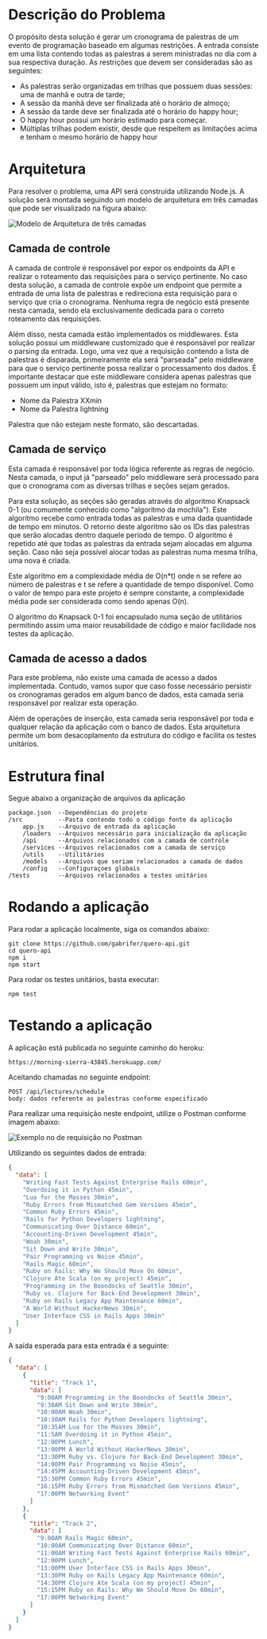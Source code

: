 # Descrição do Problema

O propósito desta solução é gerar um cronograma de palestras de um evento de programação
baseado em algumas restrições. A entrada consiste em uma lista contendo todas as palestras a
serem ministradas no dia com a sua respectiva duração. As restrições que devem ser
consideradas são as seguintes:

- As palestras serão organizadas em trilhas que possuem duas sessões: uma de manhã e outra
  de tarde;
- A sessão da manhã deve ser finalizada até o horário de almoço;
- A sessão da tarde deve ser finalizada até o horário do happy hour;
- O happy hour possui um horário estimado para começar.
- Múltiplas trilhas podem existir, desde que respeitem as limitações acima e tenham o mesmo
  horário de happy hour

# Arquitetura

Para resolver o problema, uma API será construída utilizando Node.js. A solução será montada
seguindo um modelo de arquitetura em três camadas que pode ser visualizado na figura
abaixo:

![Modelo de Arquitetura de três camadas](https://drive.google.com/uc?export=view&id=1sPmtOnXl2cuFbhWOD2cMQ6-oOTM4GLCg)

## Camada de controle

A camada de controle é responsável por expor os endpoints da API e realizar o roteamento das
requisições para o serviço pertinente. No caso desta solução, a camada de controle expõe um
endpoint que permite a entrada de uma lista de palestras e redireciona esta requisição para o
serviço que cria o cronograma. Nenhuma regra de negócio está presente nesta camada, sendo
ela exclusivamente dedicada para o correto roteamento das requisições.

Além disso, nesta camada estão implementados os middlewares. Esta solução possui um
middleware customizado que é responsável por realizar o parsing da entrada. Logo, uma vez
que a requisição contendo a lista de palestras é disparada, primeiramente ela será &quot;parseada&quot;
pelo middleware para que o serviço pertinente possa realizar o processamento dos dados. É
importante destacar que este middleware considera apenas palestras que possuem um input
válido, isto é, palestras que estejam no formato:

- Nome da Palestra XXmin
- Nome da Palestra lightning

Palestra que não estejam neste formato, são descartadas.

## Camada de serviço

Esta camada é responsável por toda lógica referente as regras de negócio. Nesta camada, o
input já &quot;parseado&quot; pelo middleware será processado para que o cronograma com as diversas
trilhas e seções sejam gerados.

Para esta solução, as seções são geradas através do algoritmo Knapsack 0-1 (ou comumente
conhecido como &quot;algoritmo da mochila&quot;). Este algoritmo recebe como entrada todas as
palestras e uma dada quantidade de tempo em minutos. O retorno deste algoritmo são os IDs
das palestras que serão alocadas dentro daquele período de tempo. O algoritmo é repetido até
que todas as palestras da entrada sejam alocadas em alguma seção. Caso não seja possível
alocar todas as palestras numa mesma trilha, uma nova é criada.

Este algoritmo em a complexidade média de O(n\*t) onde n se refere ao número de palestras e
t se refere a quantidade de tempo disponível. Como o valor de tempo para este projeto é
sempre constante, a complexidade média pode ser considerada como sendo apenas O(n).

O algoritmo do Knapsack 0-1 foi encapsulado numa seção de utilitários permitindo assim uma
maior reusabilidade de código e maior facilidade nos testes da aplicação.

## Camada de acesso a dados

Para este problema, não existe uma camada de acesso a dados implementada. Contudo,
vamos supor que caso fosse necessário persistir os cronogramas gerados em algum banco de
dados, esta camada seria responsável por realizar esta operação.

Além de operações de inserção, esta camada seria responsável por toda e qualquer relação da
aplicação com o banco de dados. Esta arquitetura permite um bom desacoplamento da
estrutura do código e facilita os testes unitários.

# Estrutura final

Segue abaixo a organização de arquivos da aplicação

```
package.json  --Dependências do projeto
/src          --Pasta contendo todo o código fonte da aplicação
    app.js    --Arquivo de entrada da aplicação
    /loaders  --Arquivos necessário para inicialização da aplicação
    /api      --Arquivos relacionados com a camada de controle
    /services --Arquivos relacionados com a camada de serviço
    /utils    --Utilitários
    /models   --Arquivos que seriam relacionados a camada de dados
    /config   --Configuraçoes globais
/tests        --Arquivos relacionados a testes unitários
```

# Rodando a aplicação

Para rodar a aplicação localmente, siga os comandos abaixo:

```
git clone https://github.com/gabrifer/quero-api.git
cd quero-api
npm i
npm start
```

Para rodar os testes unitários, basta executar:

```
npm test
```

# Testando a aplicação

A aplicação está publicada no seguinte caminho do heroku:

```
https://morning-sierra-43845.herokuapp.com/
```

Aceitando chamadas no seguinte endpoint:

```
POST /api/lectures/schedule
body: dados referente as palestras conforme especificado
```

Para realizar uma requisição neste endpoint, utilize o Postman conforme imagem abaixo:

![Exemplo no de requisição no Postman](https://drive.google.com/uc?export=view&id=1NWc7zbbBiTEslVs0VMY9Lk3PvdSt1bUn)

Utilizando os seguintes dados de entrada:

```json
{
  "data": [
    "Writing Fast Tests Against Enterprise Rails 60min",
    "Overdoing it in Python 45min",
    "Lua for the Masses 30min",
    "Ruby Errors from Mismatched Gem Versions 45min",
    "Common Ruby Errors 45min",
    "Rails for Python Developers lightning",
    "Communicating Over Distance 60min",
    "Accounting-Driven Development 45min",
    "Woah 30min",
    "Sit Down and Write 30min",
    "Pair Programming vs Noise 45min",
    "Rails Magic 60min",
    "Ruby on Rails: Why We Should Move On 60min",
    "Clojure Ate Scala (on my project) 45min",
    "Programming in the Boondocks of Seattle 30min",
    "Ruby vs. Clojure for Back-End Development 30min",
    "Ruby on Rails Legacy App Maintenance 60min",
    "A World Without HackerNews 30min",
    "User Interface CSS in Rails Apps 30min"
  ]
}
```

A saída esperada para esta entrada é a seguinte:

```json
{
  "data": [
    {
      "title": "Track 1",
      "data": [
        "9:00AM Programming in the Boondocks of Seattle 30min",
        "9:30AM Sit Down and Write 30min",
        "10:00AM Woah 30min",
        "10:30AM Rails for Python Developers lightning",
        "10:35AM Lua for the Masses 30min",
        "11:5AM Overdoing it in Python 45min",
        "12:00PM Lunch",
        "13:00PM A World Without HackerNews 30min",
        "13:30PM Ruby vs. Clojure for Back-End Development 30min",
        "14:00PM Pair Programming vs Noise 45min",
        "14:45PM Accounting-Driven Development 45min",
        "15:30PM Common Ruby Errors 45min",
        "16:15PM Ruby Errors from Mismatched Gem Versions 45min",
        "17:00PM Networking Event"
      ]
    },
    {
      "title": "Track 2",
      "data": [
        "9:00AM Rails Magic 60min",
        "10:00AM Communicating Over Distance 60min",
        "11:00AM Writing Fast Tests Against Enterprise Rails 60min",
        "12:00PM Lunch",
        "13:00PM User Interface CSS in Rails Apps 30min",
        "13:30PM Ruby on Rails Legacy App Maintenance 60min",
        "14:30PM Clojure Ate Scala (on my project) 45min",
        "15:15PM Ruby on Rails: Why We Should Move On 60min",
        "17:00PM Networking Event"
      ]
    }
  ]
}
```
